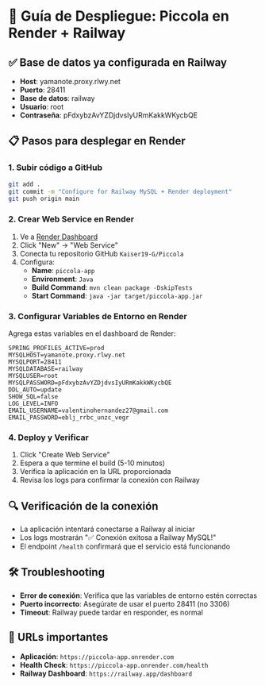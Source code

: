 # 🚀 Guía de Despliegue: Piccola en Render + Railway

## ✅ **Base de datos ya configurada en Railway**
- **Host**: yamanote.proxy.rlwy.net
- **Puerto**: 28411
- **Base de datos**: railway
- **Usuario**: root
- **Contraseña**: pFdxybzAvYZDjdvsIyURmKakkWKycbQE

## 📋 **Pasos para desplegar en Render**

### 1. Subir código a GitHub
```bash
git add .
git commit -m "Configure for Railway MySQL + Render deployment"
git push origin main
```

### 2. Crear Web Service en Render
1. Ve a [Render Dashboard](https://dashboard.render.com/)
2. Click "New" → "Web Service"
3. Conecta tu repositorio GitHub `Kaiser19-G/Piccola`
4. Configura:
   - **Name**: `piccola-app`
   - **Environment**: `Java`
   - **Build Command**: `mvn clean package -DskipTests`
   - **Start Command**: `java -jar target/piccola-app.jar`

### 3. Configurar Variables de Entorno en Render
Agrega estas variables en el dashboard de Render:

```
SPRING_PROFILES_ACTIVE=prod
MYSQLHOST=yamanote.proxy.rlwy.net
MYSQLPORT=28411
MYSQLDATABASE=railway
MYSQLUSER=root
MYSQLPASSWORD=pFdxybzAvYZDjdvsIyURmKakkWKycbQE
DDL_AUTO=update
SHOW_SQL=false
LOG_LEVEL=INFO
EMAIL_USERNAME=valentinohernandez27@gmail.com
EMAIL_PASSWORD=eblj_rrbc_unzc_vegr
```

### 4. Deploy y Verificar
1. Click "Create Web Service"
2. Espera a que termine el build (5-10 minutos)
3. Verifica la aplicación en la URL proporcionada
4. Revisa los logs para confirmar la conexión con Railway

## 🔍 **Verificación de la conexión**
- La aplicación intentará conectarse a Railway al iniciar
- Los logs mostrarán "✅ Conexión exitosa a Railway MySQL!"
- El endpoint `/health` confirmará que el servicio está funcionando

## 🛠️ **Troubleshooting**
- **Error de conexión**: Verifica que las variables de entorno estén correctas
- **Puerto incorrecto**: Asegúrate de usar el puerto 28411 (no 3306)
- **Timeout**: Railway puede tardar en responder, es normal

## 🎯 **URLs importantes**
- **Aplicación**: `https://piccola-app.onrender.com`
- **Health Check**: `https://piccola-app.onrender.com/health`
- **Railway Dashboard**: `https://railway.app/dashboard`
